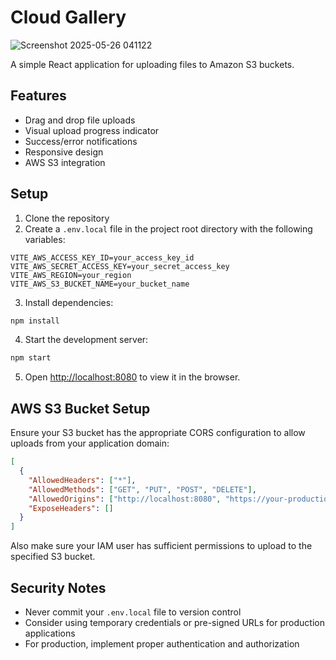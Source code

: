 
# Cloud Gallery

![Screenshot 2025-05-26 041122](https://github.com/user-attachments/assets/02af2108-81bd-42c1-835c-b31e011d0e89)


A simple React application for uploading files to Amazon S3 buckets.

## Features

- Drag and drop file uploads
- Visual upload progress indicator
- Success/error notifications
- Responsive design
- AWS S3 integration

## Setup

1. Clone the repository
2. Create a `.env.local` file in the project root directory with the following variables:

```
VITE_AWS_ACCESS_KEY_ID=your_access_key_id
VITE_AWS_SECRET_ACCESS_KEY=your_secret_access_key
VITE_AWS_REGION=your_region
VITE_AWS_S3_BUCKET_NAME=your_bucket_name
```

3. Install dependencies:

```bash
npm install
```

4. Start the development server:

```bash
npm start
```

5. Open [http://localhost:8080](http://localhost:8080) to view it in the browser.

## AWS S3 Bucket Setup

Ensure your S3 bucket has the appropriate CORS configuration to allow uploads from your application domain:

```json
[
  {
    "AllowedHeaders": ["*"],
    "AllowedMethods": ["GET", "PUT", "POST", "DELETE"],
    "AllowedOrigins": ["http://localhost:8080", "https://your-production-domain.com"],
    "ExposeHeaders": []
  }
]
```

Also make sure your IAM user has sufficient permissions to upload to the specified S3 bucket.

## Security Notes

- Never commit your `.env.local` file to version control
- Consider using temporary credentials or pre-signed URLs for production applications
- For production, implement proper authentication and authorization

